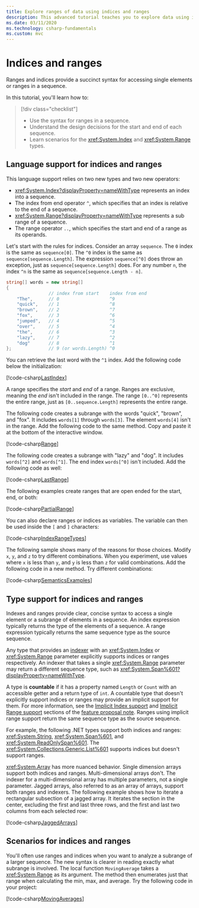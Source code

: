 ```yaml
---
title: Explore ranges of data using indices and ranges
description: This advanced tutorial teaches you to explore data using indices and ranges to examine slices of a sequential data set.
ms.date: 03/11/2020
ms.technology: csharp-fundamentals
ms.custom: mvc
---
```

# Indices and ranges

Ranges and indices provide a succinct syntax for accessing single elements or ranges in a sequence.

In this tutorial, you'll learn how to:

> [!div class="checklist"]
>
> - Use the syntax for ranges in a sequence.
> - Understand the design decisions for the start and end of each sequence.
> - Learn scenarios for the <xref:System.Index> and <xref:System.Range> types.

## Language support for indices and ranges

This language support relies on two new types and two new operators:

- <xref:System.Index?displayProperty=nameWithType> represents an index into a sequence.
- The index from end operator `^`, which specifies that an index is relative to the end of a sequence.
- <xref:System.Range?displayProperty=nameWithType> represents a sub range of a sequence.
- The range operator `..`, which specifies the start and end of a range as its operands.

Let's start with the rules for indices. Consider an array `sequence`. The `0` index is the same as `sequence[0]`. The `^0` index is the same as `sequence[sequence.Length]`. The expression `sequence[^0]` does throw an exception, just as `sequence[sequence.Length]` does. For any number `n`, the index `^n` is the same as `sequence[sequence.Length - n]`.

```csharp
string[] words = new string[]
{
                // index from start    index from end
    "The",      // 0                   ^9
    "quick",    // 1                   ^8
    "brown",    // 2                   ^7
    "fox",      // 3                   ^6
    "jumped",   // 4                   ^5
    "over",     // 5                   ^4
    "the",      // 6                   ^3
    "lazy",     // 7                   ^2
    "dog"       // 8                   ^1
};              // 9 (or words.Length) ^0
```

You can retrieve the last word with the `^1` index. Add the following code below the initialization:

[!code-csharp[LastIndex](~/samples/snippets/csharp/tutorials/RangesIndexes/IndicesAndRanges.cs#IndicesAndRanges_LastIndex)]

A range specifies the *start* and *end* of a range. Ranges are exclusive, meaning the *end* isn't included in the range. The range `[0..^0]` represents the entire range, just as `[0..sequence.Length]` represents the entire range.

The following code creates a subrange with the words "quick", "brown", and "fox". It includes `words[1]` through `words[3]`. The element `words[4]` isn't in the range. Add the following code to the same method. Copy and paste it at the bottom of the interactive window.

[!code-csharp[Range](~/samples/snippets/csharp/tutorials/RangesIndexes/IndicesAndRanges.cs#IndicesAndRanges_Range)]

The following code creates a subrange with "lazy" and "dog". It includes `words[^2]` and `words[^1]`. The end index `words[^0]` isn't included. Add the following code as well:

[!code-csharp[LastRange](~/samples/snippets/csharp/tutorials/RangesIndexes/IndicesAndRanges.cs#IndicesAndRanges_LastRange)]

The following examples create ranges that are open ended for the start, end, or both:

[!code-csharp[PartialRange](~/samples/snippets/csharp/tutorials/RangesIndexes/IndicesAndRanges.cs#IndicesAndRanges_PartialRanges)]

You can also declare ranges or indices as variables. The variable can then be used inside the `[` and `]` characters:

[!code-csharp[IndexRangeTypes](~/samples/snippets/csharp/tutorials/RangesIndexes/IndicesAndRanges.cs#IndicesAndRanges_RangeIndexTypes)]

The following sample shows many of the reasons for those choices. Modify `x`, `y`, and `z` to try different combinations. When you experiment, use values where `x` is less than `y`, and `y` is less than `z` for valid combinations. Add the following code in a new method. Try different combinations:

[!code-csharp[SemanticsExamples](~/samples/snippets/csharp/tutorials/RangesIndexes/IndicesAndRanges.cs#IndicesAndRanges_Semantics)]

## Type support for indices and ranges

Indexes and ranges provide clear, concise syntax to access a single element or a subrange of elements in a sequence. An index expression typically returns the type of the elements of a sequence. A range expression typically returns the same sequence type as the source sequence.

Any type that provides an [indexer](../programming-guide/indexers/index.md) with an <xref:System.Index> or <xref:System.Range> parameter explicitly supports indices or ranges respectively. An indexer that takes a single <xref:System.Range> parameter may return a different sequence type, such as <xref:System.Span%601?displayProperty=nameWithType>.

A type is **countable** if it has a property named `Length` or `Count` with an accessible getter and a return type of `int`. A countable type that doesn't explicitly support indices or ranges may provide an implicit support for them. For more information, see the [Implicit Index support](~/_csharplang/proposals/csharp-8.0/ranges.md#implicit-index-support) and [Implicit Range support](~/_csharplang/proposals/csharp-8.0/ranges.md#implicit-range-support) sections of the [feature proposal note](~/_csharplang/proposals/csharp-8.0/ranges.md). Ranges using implicit range support return the same sequence type as the source sequence.

For example, the following .NET types support both indices and ranges: <xref:System.String>, <xref:System.Span%601>, and <xref:System.ReadOnlySpan%601>. The <xref:System.Collections.Generic.List%601> supports indices but doesn't support ranges.

<xref:System.Array> has more nuanced behavior. Single dimension arrays support both indices and ranges. Multi-dimensional arrays don't. The indexer for a multi-dimensional array has multiple parameters, not a single parameter. Jagged arrays, also referred to as an array of arrays, support both ranges and indexers. The following example shows how to iterate a rectangular subsection of a jagged array. It iterates the section in the center, excluding the first and last three rows, and the first and last two columns from each selected row:

[!code-csharp[JaggedArrays](~/samples/snippets/csharp/tutorials/RangesIndexes/IndicesAndRanges.cs#IndicesAndRanges_JaggedArrays)]

## Scenarios for indices and ranges

You'll often use ranges and indices when you want to analyze a subrange of a larger sequence. The new syntax is clearer in reading exactly what subrange is involved. The local function `MovingAverage` takes a <xref:System.Range> as its argument. The method then enumerates just that range when calculating the min, max, and average. Try the following code in your project:

[!code-csharp[MovingAverages](~/samples/snippets/csharp/tutorials/RangesIndexes/IndicesAndRanges.cs#IndicesAndRanges_MovingAverage)]
